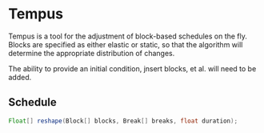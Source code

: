 # Tempus
Tempus is a tool for the adjustment of block-based schedules on the
fly. Blocks are specified as either elastic or static, so that the 
algorithm will determine the appropriate distribution of changes.

The ability to provide an initial condition, jnsert blocks, et al. 
will need to be added. 

## Schedule
```java
Float[] reshape(Block[] blocks, Break[] breaks, float duration);
```
